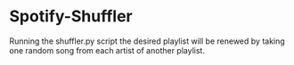 # Spotify-Shuffler
Running the shuffler.py script the desired playlist will be renewed by taking one random song from each artist of another playlist. 
